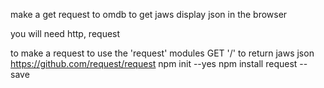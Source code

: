 make a get request to omdb to get jaws
display json in the browser

you will need
http, request

to make a request to use the 'request' modules
GET '/' to return jaws json
https://github.com/request/request
npm init --yes
npm install request --save
